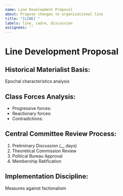 ```yaml
---
name: Line Development Proposal
about: Propose changes to organizational line
title: "[LINE] "
labels: line, cadre, discussion
assignees: ''
---
```


# Line Development Proposal

## **Historical Materialist Basis**:

Epochal characteristics analysis

## **Class Forces Analysis**:

- Progressive forces:
- Reactionary forces:
- Contradictions:

## **Central Committee Review Process**:

1. Preliminary Discussion (__ days)
2. Theoretical Commission Review
3. Political Bureau Approval
4. Membership Ratification

## **Implementation Discipline**:
Measures against factionalism
